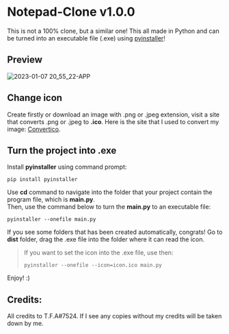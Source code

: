 # Notepad-Clone v1.0.0
This is not a 100% clone, but a similar one! This all made in Python and can be turned into an executable file (.exe) using [pyinstaller](https://pyinstaller.org/en/stable/)!

## Preview
![2023-01-07 20_55_22-APP](https://user-images.githubusercontent.com/92172698/211168245-299e6827-4a88-4c84-abc4-d41163b3cd10.png)

## Change icon
Create firstly or download an image with .png or .jpeg extension, visit a site that converts .png or .jpeg to **.ico**. Here is the site that I used to convert my image: [Convertico](https://convertico.com/).

## Turn the project into .exe
Install **pyinstaller** using command prompt:

```shell
pip install pyinstaller
```

Use **cd** command to navigate into the folder that your project contain the program file, which is **main.py**.<br>
Then, use the command below to turn the **main.py** to an executable file:

```shell
pyinstaller --onefile main.py
```

If you see some folders that has been created automatically, congrats! Go to **dist** folder, drag the .exe file into the folder where it can read the icon.

> If you want to set the icon into the .exe file, use then:
> ```shell
> pyinstaller --onefile --icon=icon.ico main.py
> ```

Enjoy! :)

## Credits:
All credits to T.F.A#7524. If I see any copies without my credits will be taken down by me.

